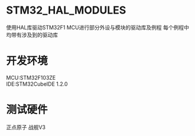 # STM32_HAL_MODULES
使用HAL库驱动STM32F1 MCU进行部分外设与模块的驱动库及例程
每个例程中均带有涉及到的驱动库
# 开发环境
MCU:STM32F103ZE     
IDE:STM32CubeIDE 1.2.0
# 测试硬件
正点原子 战舰V3
